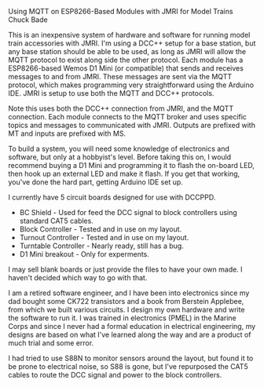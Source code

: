 
Using MQTT on ESP8266-Based Modules with JMRI for Model Trains
Chuck Bade

This is an inexpensive system of hardware and software for running model train accessories with JMRI.  I'm using a DCC++ setup for a base station, but any base station should be able to be used, as long as JMRI will allow the MQTT protocol to exist along side the other protocol.  Each module has a ESP8266-based Wemos D1 Mini (or compatible) that sends and receives messages to and from JMRI.  These messages are sent via the MQTT protocol, which makes programming very straightforward using the Arduino IDE.  JMRI is setup to use both the MQTT and DCC++ protocols.

Note this uses both the DCC++ connection from JMRI, and the MQTT connection.  Each module connects to the MQTT broker and uses specific topics and messages to communicated with JMRI.  Outputs are prefixed with MT and inputs are prefixed with MS.

To build a system, you will need some knowledge of electronics and software, but only at a hobbyist's level.  Before taking this on, I would recommend buying a D1 Mini and programming it to flash the on-board LED, then hook up an external LED and make it flash.  If you get that working, you've done the hard part, getting Arduino IDE set up.

I currently have 5 circuit boards designed for use with DCCPPD.  
- BC Shield - Used for feed the DCC signal to block controllers using standard CAT5 cables.
- Block Controller - Tested and in use on my layout.
- Turnout Controller - Tested and in use on my layout.
- Turntable Controller - Nearly ready, still has a bug.
- D1 Mini breakout - Only for experments.

I may sell blank boards or just provide the files to have your own made.  I haven't decided which way to go with that.

I am a retired software engineer, and I have been into electronics since my dad bought some CK722 transistors and a book from Berstein Applebee, from which we built various circuits. I design my own hardware and write the software to run it.  I was trained in electronics (PMEL) in the Marine Corps and since I never had a formal education in electrical engineering, my designs are based on what I've learned along the way and are a product of much trial and some error. 

I had tried to use S88N to monitor sensors around the layout, but found it to be prone to electrical noise, so S88 is gone, but I've repurposed the CAT5 cables to route the DCC signal and power to the block controllers.  
